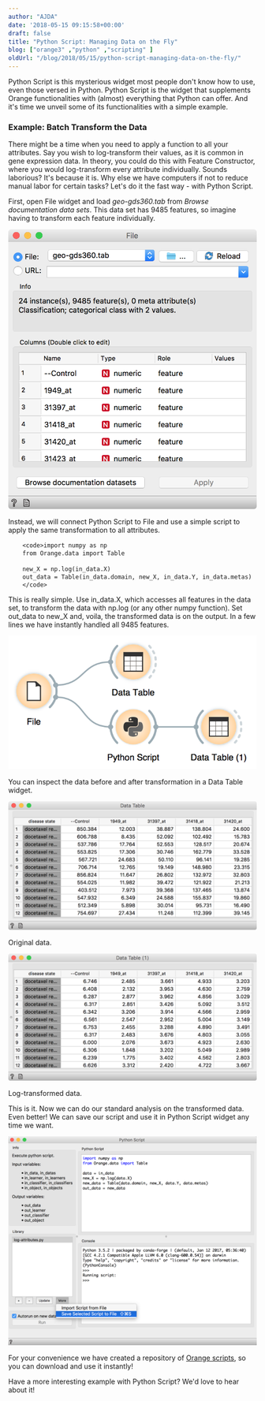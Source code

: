 ```yaml
---
author: "AJDA"
date: '2018-05-15 09:15:58+00:00'
draft: false
title: "Python Script: Managing Data on the Fly"
blog: ["orange3" ,"python" ,"scripting" ]
oldUrl: "/blog/2018/05/15/python-script-managing-data-on-the-fly/"
---
```


Python Script is this mysterious widget most people don't know how to use, even those versed in Python. Python Script is the widget that supplements Orange functionalities with (almost) everything that Python can offer. And it's time we unveil some of its functionalities with a simple example.


### Example: Batch Transform the Data


There might be a time when you need to apply a function to all your attributes. Say you wish to log-transform their values, as it is common in gene expression data. In theory, you could do this with Feature Constructor, where you would log-transform every attribute individually. Sounds laborious? It's because it is. Why else we have computers if not to reduce manual labor for certain tasks? Let's do it the fast way - with Python Script.

First, open File widget and load _geo-gds360.tab_ from _Browse documentation data sets_. This data set has 9485 features, so imagine having to transform each feature individually.

![](Screen-Shot-2018-05-11-at-12.18.56.png)


Instead, we will connect Python Script to File and use a simple script to apply the same transformation to all attributes.

```
    <code>import numpy as np
    from Orange.data import Table
    
    new_X = np.log(in_data.X)
    out_data = Table(in_data.domain, new_X, in_data.Y, in_data.metas)
    </code>
```

This is really simple. Use in_data.X, which accesses all features in the data set, to transform the data with np.log (or any other numpy function). Set out_data to new_X and, voila, the transformed data is on the output. In a few lines we have instantly handled all 9485 features.

![](Screen-Shot-2018-05-11-at-13.32.25.png)

You can inspect the data before and after transformation in a Data Table widget.

![](Screen-Shot-2018-05-11-at-13.33.28.png)

Original data.

![](Screen-Shot-2018-05-11-at-13.33.38.png)

Log-transformed data.



This is it. Now we can do our standard analysis on the transformed data. Even better! We can save our script and use it in Python Script widget any time we want.

![](Screen-Shot-2018-05-15-at-10.13.26.png)

For your convenience we have created a repository of [Orange scripts](https://github.com/biolab/orange-scripts), so you can download and use it instantly!

Have a more interesting example with Python Script? We'd love to hear about it!
